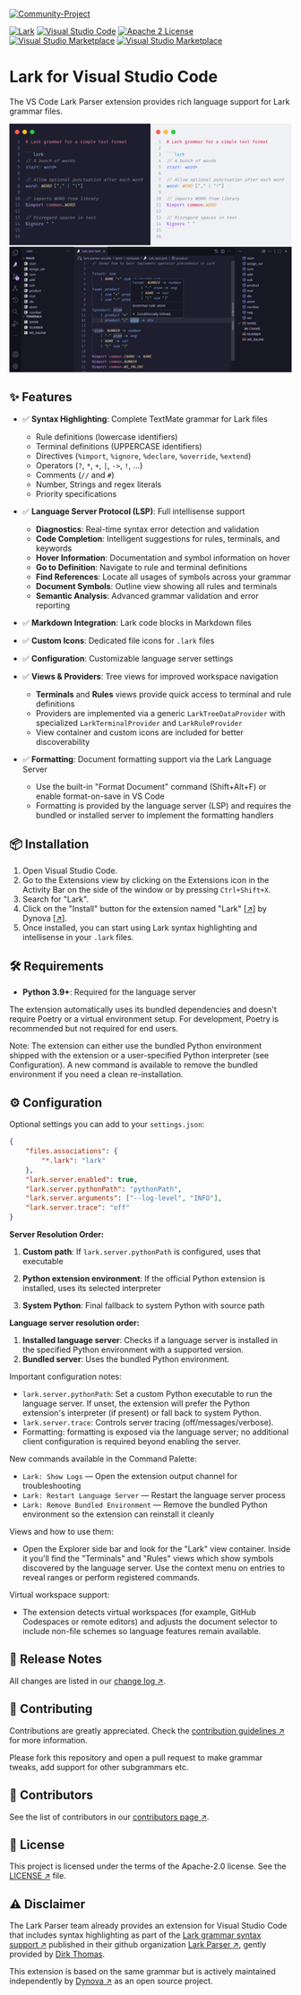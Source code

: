 [![Community-Project][dynova-banner-community]][dynova-homepage]

[![Lark][badge-language]][repository]
[![Visual Studio Code][badge-tool]][repository]
[![Apache 2 License][badge-license]][repository]
[![Visual Studio Marketplace][vsm-version]][repository]
[![Visual Studio Marketplace][vsm-installs]][repository]

# Lark for Visual Studio Code

The VS Code Lark Parser extension provides rich language support for Lark grammar files.

![Lark Syntax Highlighting][repository-example-1]
![Lark Syntax Highlighting][repository-example-2]

## ✨ Features

-   ✅ **Syntax Highlighting**: Complete TextMate grammar for Lark files

    -   Rule definitions (lowercase identifiers)
    -   Terminal definitions (UPPERCASE identifiers)
    -   Directives (`%import`, `%ignore`, `%declare`, `%override`, `%extend`)
    -   Operators (`?`, `*`, `+`, `|`, `->`, `!`, ...)
    -   Comments (`//` and `#`)
    -   Number, Strings and regex literals
    -   Priority specifications

-   ✅ **Language Server Protocol (LSP)**: Full intellisense support

    -   **Diagnostics**: Real-time syntax error detection and validation
    -   **Code Completion**: Intelligent suggestions for rules, terminals, and
        keywords
    -   **Hover Information**: Documentation and symbol information on hover
    -   **Go to Definition**: Navigate to rule and terminal definitions
    -   **Find References**: Locate all usages of symbols across your grammar
    -   **Document Symbols**: Outline view showing all rules and terminals
    -   **Semantic Analysis**: Advanced grammar validation and error reporting

-   ✅ **Markdown Integration**: Lark code blocks in Markdown files
-   ✅ **Custom Icons**: Dedicated file icons for `.lark` files
-   ✅ **Configuration**: Customizable language server settings

-   ✅ **Views & Providers**: Tree views for improved workspace navigation

    -   **Terminals** and **Rules** views provide quick access to terminal and rule definitions
    -   Providers are implemented via a generic `LarkTreeDataProvider` with specialized `LarkTerminalProvider` and `LarkRuleProvider`
    -   View container and custom icons are included for better discoverability

-   ✅ **Formatting**: Document formatting support via the Lark Language Server

    -   Use the built-in "Format Document" command (Shift+Alt+F) or enable format-on-save in VS Code
    -   Formatting is provided by the language server (LSP) and requires the bundled or installed server to implement the formatting handlers

## 📦 Installation

1. Open Visual Studio Code.
2. Go to the Extensions view by clicking on the Extensions icon in the Activity
   Bar on the side of the window or by pressing `Ctrl+Shift+X`.
3. Search for "Lark".
4. Click on the "Install" button for the extension named "Lark"
   [[↗][dynova.vscode-lark]] by Dynova [[↗][dynova-homepage]].
5. Once installed, you can start using Lark syntax highlighting and intellisense in your `.lark` files.

## 🛠️ Requirements

-   **Python 3.9+**: Required for the language server

The extension automatically uses its bundled dependencies and doesn't require Poetry or a virtual environment setup. For development, Poetry is recommended but not required for end users.

Note: The extension can either use the bundled Python environment shipped with the extension or a user-specified Python interpreter (see Configuration). A new command is available to remove the bundled environment if you need a clean re-installation.

## ⚙️ Configuration

Optional settings you can add to your `settings.json`:

```json
{
    "files.associations": {
        "*.lark": "lark"
    },
    "lark.server.enabled": true,
    "lark.server.pythonPath": "pythonPath",
    "lark.server.arguments": ["--log-level", "INFO"],
    "lark.server.trace": "off"
}
```

**Server Resolution Order:**

1. **Custom path**: If `lark.server.pythonPath` is configured, uses that executable
2. **Python extension environment**: If the official Python extension is installed, uses its selected interpreter

3. **System Python**: Final fallback to system Python with source path

**Language server resolution order:**

1. **Installed language server**: Checks if a language server is installed in the specified Python environment with a supported version.
2. **Bundled server**: Uses the bundled Python environment.

Important configuration notes:

-   `lark.server.pythonPath`: Set a custom Python executable to run the language server. If unset, the extension will prefer the Python extension's interpreter (if present) or fall back to system Python.
-   `lark.server.trace`: Controls server tracing (off/messages/verbose).
-   Formatting: formatting is exposed via the language server; no additional client configuration is required beyond enabling the server.

New commands available in the Command Palette:

-   `Lark: Show Logs` — Open the extension output channel for troubleshooting
-   `Lark: Restart Language Server` — Restart the language server process
-   `Lark: Remove Bundled Environment` — Remove the bundled Python environment so the extension can reinstall it cleanly

Views and how to use them:

-   Open the Explorer side bar and look for the "Lark" view container. Inside it you'll find the "Terminals" and "Rules" views which show symbols discovered by the language server. Use the context menu on entries to reveal ranges or perform registered commands.

Virtual workspace support:

-   The extension detects virtual workspaces (for example, GitHub Codespaces or remote editors) and adjusts the document selector to include non-file schemes so language features remain available.

## 📝 Release Notes

All changes are listed in our [change log ↗][changelog].

## 🤝 Contributing

Contributions are greatly appreciated. Check the [contribution guidelines ↗][contributing] for more information.

Please fork this repository and open a pull request to make grammar tweaks, add support for other subgrammars etc.

## 👥 Contributors

See the list of contributors in our [contributors page ↗][contributors].

## 📜 License

This project is licensed under the terms of the Apache-2.0 license. See the
[LICENSE ↗][license] file.

## ⚠️ Disclaimer

The Lark Parser team already provides an extension for Visual Studio Code that
includes syntax highlighting as part of the
[Lark grammar syntax support ↗][dirk-thomas.vscode-lark] published in their
github organization [Lark Parser ↗][github-lark-parser], gently provided by
[Dirk Thomas][github-dirk-thomas].

This extension is based on the same grammar but is actively maintained
independently by [Dynova ↗][dynova-homepage] as an open source project.

[dynova-homepage]: https://dynova.io
[dynova-banner-community]: https://gitlab.com/softbutterfly/open-source/open-source-office/-/raw/master/assets/dynova/dynova-open-source--banner--community-project.png
[vsm-version]: https://img.shields.io/visual-studio-marketplace/v/dynova.vscode-lark-parser?maxAge=2592000&style=flat-square
[vsm-installs]: https://img.shields.io/visual-studio-marketplace/i/dynova.vscode-lark-parser?maxAge=2592000&style=flat-square
[badge-license]: https://img.shields.io/badge/license-Apache%202.0-blue.svg?maxAge=2592000&style=flat-square
[badge-language]: https://img.shields.io/badge/Language-Lark-blue.svg?maxAge=2592000&style=flat-square
[badge-tool]: https://img.shields.io/badge/Tool-Visual%20Studio%20Code-blue.svg?maxAge=2592000&style=flat-square
[repository]: https://github.com/dynovaio/lark-parser-vscode
[repository-example-1]: https://github.com/dynovaio/lark-parser-vscode/raw/develop/images/_lark_feature_sample_1.png
[repository-example-2]: https://github.com/dynovaio/lark-parser-vscode/raw/develop/images/_lark_feature_sample_2.png
[dynova.vscode-lark]: https://marketplace.visualstudio.com/items?itemName=dynova.vscode-lark
[contributing]: https://github.com/dynovaio/lark-parser-vscode/blob/develop/CONTRIBUTING.md
[changelog]: https://github.com/dynovaio/lark-parser-vscode/blob/develop/CHANGELOG.md
[contributors]: https://github.com/dynovaio/lark-parser-vscode/graphs/contributors
[license]: https://github.com/dynovaio/lark-parser-vscode/blob/develop/LICENSE
[dirk-thomas.vscode-lark]: https://marketplace.visualstudio.com/items?itemName=dirk-thomas.vscode-lark
[github-lark-parser]: https://github.com/lark-parser/vscode-lark
[github-dirk-thomas]: https://github.com/dirk-thomas
[github-lark-parser-language-server]: https://github.com/dynovaio/lark-parser-language-server
